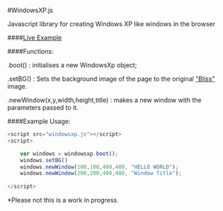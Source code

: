 #WindowsXP.js 

Javascript library for creating Windows XP like windows in the browser

####[Live Example](http://rabrennie.github.io/windowsxp/)

####Functions:

.boot() : initialises a new WindowsXp object;

.setBG() : Sets the background image of the page to the original ["Bliss"](http://en.wikipedia.org/wiki/Bliss_%28image%29) image.

.newWindow(x,y,width,height,title) : makes a new window with the parameters passed to it.

####Example Usage:

```javascript
<script src="windowsxp.js"></script>
<script>

	var windows = windowsxp.boot();
	windows.setBG()
	windows.newWindow(100,100,400,400, "HELLO WORLD");
	windows.newWindow(200,200,400,400, "Window Title");	
		
</script>
```

*Please not this is a work in progress.
